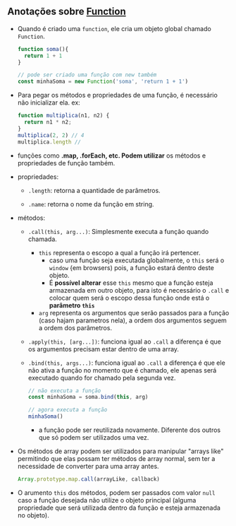 ## Anotações sobre [Function](https://developer.mozilla.org/pt-BR/docs/Web/JavaScript/Reference/Global_Objects/Function)

- Quando é criado uma `function`, ele cria um objeto global chamado `Function`.
  ```JavaScript
  function soma(){
    return 1 + 1
  }

  // pode ser criado uma função com new também
  const minhaSoma = new Function('soma', 'return 1 + 1')
  ```

- Para pegar os métodos e propriedades de uma função, é necessário não inicializar ela. ex:
  ```JavaScript
  function multiplica(n1, n2) {
    return n1 * n2;
  }
  multiplica(2, 2) // 4
  multiplica.length //
  ```

- funções como **.map, .forEach, etc. Podem utilizar** os métodos e propriedades de função também.

- propriedades:
  - `.length`: retorna a quantidade de parâmetros.
  
  - `.name`: retorna o nome da função em string.

- métodos: 
  - `.call(this, arg...)`: Simplesmente executa a função quando chamada.
    - `this` representa o escopo a qual a função irá pertencer.
      - caso uma função seja executada globalmente, o `this` será o `window` {em browsers) pois, a função estará dentro deste objeto.
      - É **possível alterar** esse `this` mesmo que a função esteja armazenada em outro objeto, para isto é necessário o `.call` e colocar quem será o escopo dessa função onde está o **parâmetro `this`**
    - `arg` representa os argumentos que serão passados para a função (caso hajam parametros nela), a ordem dos argumentos seguem a ordem dos parâmetros.
  
  - `.apply(this, [arg...])`: funciona igual ao `.call` a diferença é que os argumentos precisam estar dentro de uma array.

  - `.bind(this, args...)`: funciona igual ao `.call` a diferença é que ele não ativa a função no momento que é chamado, ele apenas será executado quando for chamado pela segunda vez.
    ```JavaScript
    // não executa a função
    const minhaSoma = soma.bind(this, arg)

    // agora executa a função
    minhaSoma()
    ```
    - a função pode ser reutilizada novamente. Diferente dos outros que só podem ser utilizados uma vez.

- Os métodos de array podem ser utilizados para manipular "arrays like" permitindo que elas possam ter métodos de array normal, sem ter a necessidade de converter para uma array antes.
  ```JavaScript
  Array.prototype.map.call(arrayLike, callback)
  ```

- O arumento `this` dos métodos, podem ser passados com valor `null` caso a função desejada não utilize o objeto principal (alguma propriedade que será utilizada dentro da função e esteja armazenada no objeto).
